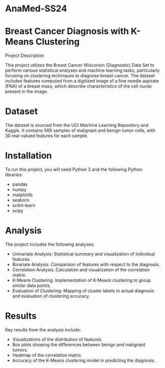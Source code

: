 # AnaMed-SS24

# Breast Cancer Diagnosis with K-Means Clustering
Project Description

This project utilizes the Breast Cancer Wisconsin (Diagnostic) Data Set to perform various statistical analyses and machine learning tasks, particularly focusing on clustering techniques to diagnose breast cancer. The dataset includes features computed from a digitized image of a fine needle aspirate (FNA) of a breast mass, which describe characteristics of the cell nuclei present in the image.

# Dataset
The dataset is sourced from the UCI Machine Learning Repository and Kaggle. It contains 569 samples of malignant and benign tumor cells, with 30 real-valued features for each sample.

# Installation
To run this project, you will need Python 3 and the following Python libraries:

- pandas
- numpy
- matplotlib
- seaborn
- scikit-learn
- scipy

# Analysis
The project includes the following analyses:

- Univariate Analysis: Statistical summary and visualization of individual features.
- Bivariate Analysis: Comparison of features with respect to the diagnosis.
- Correlation Analysis: Calculation and visualization of the correlation matrix.
- K-Means Clustering: Implementation of K-Means clustering to group similar data points.
- Evaluation of Clustering: Mapping of cluster labels to actual diagnosis and evaluation of clustering accuracy.

# Results
Key results from the analysis include:

- Visualizations of the distribution of features.
- Box plots showing the differences between benign and malignant tumors.
- Heatmap of the correlation matrix.
- Accuracy of the K-Means clustering model in predicting the diagnosis.
